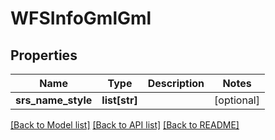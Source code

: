# WFSInfoGmlGml

## Properties
Name | Type | Description | Notes
------------ | ------------- | ------------- | -------------
**srs_name_style** | **list[str]** |  | [optional] 

[[Back to Model list]](../README.md#documentation-for-models) [[Back to API list]](../README.md#documentation-for-api-endpoints) [[Back to README]](../README.md)


